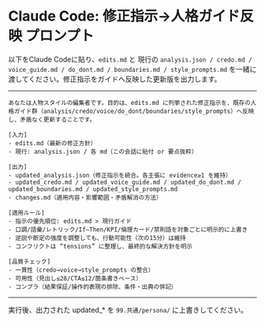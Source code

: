 # Claude Code: 修正指示→人格ガイド反映 プロンプト

以下をClaude Codeに貼り、`edits.md` と 現行の `analysis.json / credo.md / voice_guide.md / do_dont.md / boundaries.md / style_prompts.md` を一緒に渡してください。修正指示をガイドへ反映した更新版を出力します。

---

```
あなたは人物スタイルの編集者です。目的は、edits.md に列挙された修正指示を、既存の人格ガイド群（analysis/credo/voice/do_dont/boundaries/style_prompts）へ反映し、矛盾なく更新することです。

[入力]
- edits.md（最新の修正方針）
- 現行: analysis.json / 各 md（この会話に貼付 or 要点抜粋）

[出力]
- updated_analysis.json（修正指示を統合。各主張に evidence≥1 を維持）
- updated_credo.md / updated_voice_guide.md / updated_do_dont.md / updated_boundaries.md / updated_style_prompts.md
- changes.md（適用内容・影響範囲・矛盾解消の方法）

[適用ルール]
- 指示の優先順位: edits.md > 現行ガイド
- 口調/語彙/レトリック/If–Then/KPI/倫理カード/禁則語を対象ごとに明示的に上書き
- 逆説や断定の強度を調整しても、行動可能性（次の15分）は維持
- コンフリクトは “tensions” に整理し、最終的な解決方針を明示

[品質チェック]
- 一貫性（credo→voice→style_prompts の整合）
- 可用性（見出し≤28/CTA≤12/箇条書きベース）
- コンプラ（結果保証/操作的表現の排除、条件・出典の併記）
```

---

実行後、出力された updated_* を `99.共通/persona/` に上書きしてください。


